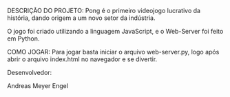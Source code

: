 DESCRIÇÃO DO PROJETO:
Pong é o primeiro videojogo lucrativo da história, dando origem a um novo setor da indústria.

O jogo foi criado utilizando a linguagem JavaScript, e o Web-Server foi feito em Python.


COMO JOGAR:
Para jogar basta iniciar o arquivo web-server.py, logo após abrir o arquivo index.html no navegador e se divertir.

Desenvolvedor:

Andreas Meyer Engel
